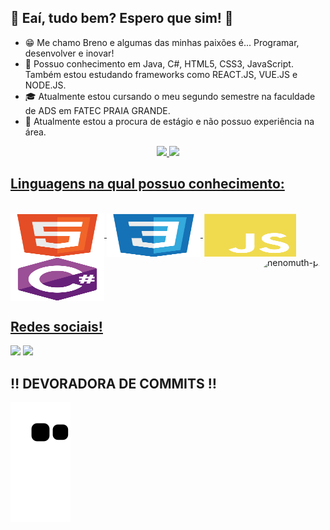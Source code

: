 ## 👋 Eaí, tudo bem? Espero que sim! 👋

- 😁 Me chamo Breno e algumas das minhas paixões é... Programar, desenvolver e inovar!
- 🧠 Possuo conhecimento em Java, C#, HTML5, CSS3, JavaScript. Também estou estudando frameworks como REACT.JS, VUE.JS e NODE.JS.
- 🎓 Atualmente estou cursando o meu segundo semestre na faculdade de ADS em FATEC PRAIA GRANDE.
- 👔 Atualmente estou a procura de estágio e não possuo experiência na área.

<div align="center">
  <a href="https://github.com/nenomuth">
  <img height="150px" src="https://github-readme-stats.vercel.app/api?username=nenomuth&show_icons=true&theme=synthwave&include_all_commits=true&count_private=true"/>
  <img height="150px" src="https://github-readme-stats.vercel.app/api/top-langs/?username=nenomuth&layout=compact&langs_count=7&theme=synthwave"/>
</div>

## Linguagens na qual possuo conhecimento:
<div style="display: inline_block"><br>
  <img align="center" alt="nenomuth-HTML" height="70" width="150" src="https://raw.githubusercontent.com/devicons/devicon/master/icons/html5/html5-original.svg">
  <img align="center" alt="nenomuth-CSS" height="70" width="150" src="https://raw.githubusercontent.com/devicons/devicon/master/icons/css3/css3-original.svg">
  <img align="center" alt="nenomuth-JS" height="70" width="150" src="https://raw.githubusercontent.com/devicons/devicon/master/icons/javascript/javascript-plain.svg">
  <img align="center" alt="nenomuth-CSHARP" height="70" width="150" src="https://raw.githubusercontent.com/devicons/devicon/master/icons/csharp/csharp-original.svg">
  <img align="right" alt="nenomuth-pic" height="200" style="border-radius:40px;" src="https://media4.giphy.com/media/42RzEADcdH47pQx2Rp/giphy.gif?cid=790b76118e0cfe44fafdf4a04fd86ed6e836b69b73fed087&rid=giphy.gif&ct=g?width=700&height=700">
</div>

## Redes sociais!
  <div> 
 	<a href="https://www.linkedin.com/in/breno-rodrigues-muth-725b98218/" target="_blank"><img src="https://img.shields.io/badge/-LinkedIn-%230077B5?style=for-the-badge&logo=linkedin&logoColor=white" target="_blank"></a>
  <a href = "mailto:souriwise@gmail.com"><img src="https://img.shields.io/badge/-Gmail-%23333?style=for-the-badge&logo=gmail&logoColor=red" target="_blank"></a>
    
## ‼️ DEVORADORA DE COMMITS ‼️
![Snake animation](https://github.com/nenomuth/nenomuth/blob/output/github-contribution-grid-snake.svg)
  </div>

